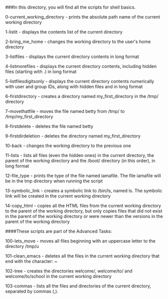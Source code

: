 ###In this directory, you will find all the scripts for shell basics.

0-current_working_directory - prints the absolute path name of the current working directory

1-listit - displays the contents list of the current directory

2-bring_me_home - changes the working directory to the user's home directory

3-listfiles - displays the current directory contents in long format

4-listmorefiles - displays the current directory contents, including hidden files (starting with .) in long format

5-listfilesdigitsonly - displays the current directory contents numerically with user and group IDs, along with hidden files and in long format

6-firstdirectory - creates a directory named my_first_directory in the /tmp/ directory

7-movethatfile - moves the file named betty from /tmp/ to /tmp/my_first_directory

8-firstdelete - deletes the file named betty

9-firstdirdeletion - deletes the directory named my_first_directory

10-back - changes the working directory to the previous one

11-lists - lists all files (even the hidden ones) in the current directory, the parent of the working directory and the /boot/ directory (in this order), in long format

12-file_type - prints the type of the file named iamafile. The file iamafile will be in the tmp directory when running the script

13-symbolic_link - creates a symbolic link to /bin/ls, named ls. The symbolic link will be created in the current working directory

14-copy_html - copies all the HTML files from the current working directory to the parent of the working directory, but only copies files that did not exist in the parent of the working directory or were newer than the versions in the parent of the working directory

####These scripts are part of the Advanced Tasks:

100-lets_move - moves all files beginning with an uppercase letter to the directory /tmp/u

101-clean_emacs - deletes all the files in the current working directory that end with the character: ~

102-tree - creates the directories welcome/, welcome/to/ and welcome/to/school in the current working directory

103-commas - lists all the files and directories of the current directory, separated by commas (,).

